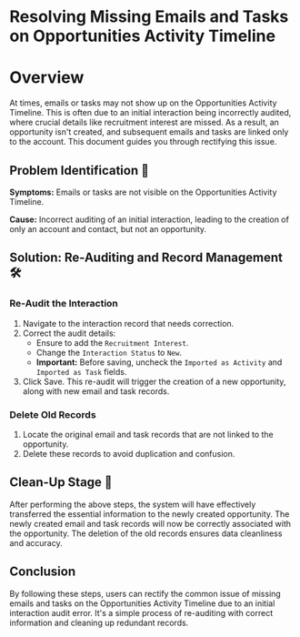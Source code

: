 # Resolving Missing Emails and Tasks on Opportunities Activity Timeline

# Overview

At times, emails or tasks may not show up on the Opportunities Activity Timeline. This is often due to an initial interaction being incorrectly audited, where crucial details like recruitment interest are missed. As a result, an opportunity isn't created, and subsequent emails and tasks are linked only to the account. This document guides you through rectifying this issue.

## Problem Identification 🧐

**Symptoms:** Emails or tasks are not visible on the Opportunities Activity Timeline.

**Cause:** Incorrect auditing of an initial interaction, leading to the creation of only an account and contact, but not an opportunity.

## Solution: Re-Auditing and Record Management 🛠️

### Re-Audit the Interaction

1. Navigate to the interaction record that needs correction.
2. Correct the audit details:
   - Ensure to add the `Recruitment Interest`.
   - Change the `Interaction Status` to `New`.
   - **Important:** Before saving, uncheck the `Imported as Activity` and `Imported as Task` fields.
3. Click Save. This re-audit will trigger the creation of a new opportunity, along with new email and task records.

### Delete Old Records

1. Locate the original email and task records that are not linked to the opportunity.
2. Delete these records to avoid duplication and confusion.

## Clean-Up Stage 🧹

After performing the above steps, the system will have effectively transferred the essential information to the newly created opportunity. The newly created email and task records will now be correctly associated with the opportunity. The deletion of the old records ensures data cleanliness and accuracy.

## Conclusion

By following these steps, users can rectify the common issue of missing emails and tasks on the Opportunities Activity Timeline due to an initial interaction audit error. It's a simple process of re-auditing with correct information and cleaning up redundant records.
